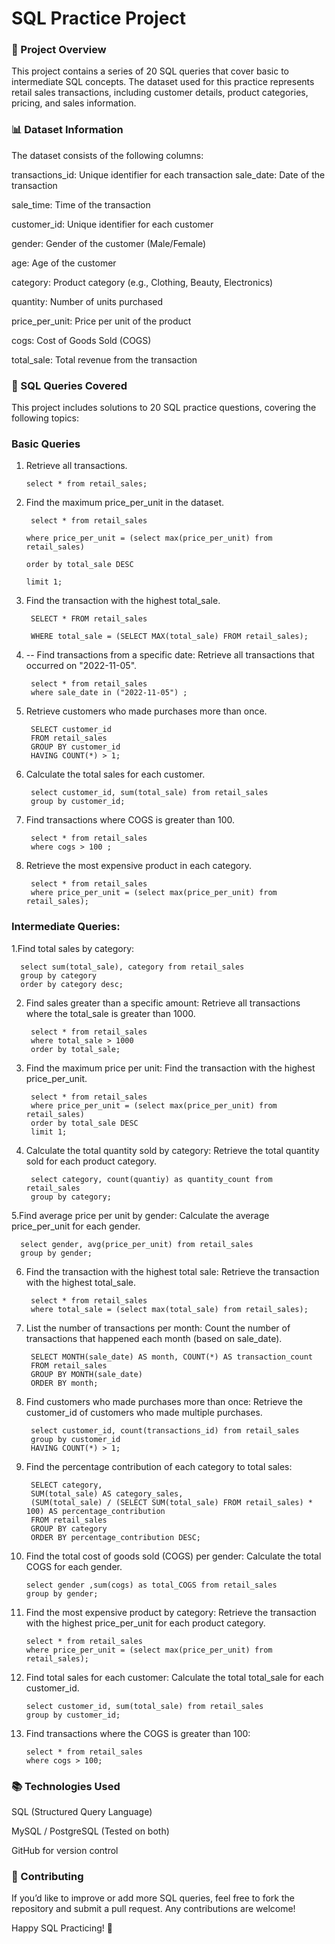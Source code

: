 # SQL Practice Project

### 📌 Project Overview

This project contains a series of 20 SQL queries that cover basic to intermediate SQL concepts. The dataset used for this practice represents retail sales transactions, including customer details, product categories, pricing, and sales information.

### 📊 Dataset Information

The dataset consists of the following columns:

transactions_id: Unique identifier for each transaction
sale_date: Date of the transaction

sale_time: Time of the transaction

customer_id: Unique identifier for each customer

gender: Gender of the customer (Male/Female)

age: Age of the customer

category: Product category (e.g., Clothing, Beauty, Electronics)

quantity: Number of units purchased

price_per_unit: Price per unit of the product

cogs: Cost of Goods Sold (COGS)

total_sale: Total revenue from the transaction

### 📝 SQL Queries Covered

This project includes solutions to 20 SQL practice questions, covering the following topics:

### Basic Queries

1.  Retrieve all transactions.
        
        select * from retail_sales; 
 


2. Find the maximum price_per_unit in the dataset.
    
        select * from retail_sales

       where price_per_unit = (select max(price_per_unit) from retail_sales)

       order by total_sale DESC
    
       limit 1;

3. Find the transaction with the highest total_sale.
     
        SELECT * FROM retail_sales

        WHERE total_sale = (SELECT MAX(total_sale) FROM retail_sales);


4. -- Find transactions from a specific date: Retrieve all transactions that occurred on "2022-11-05".

        select * from retail_sales 
        where sale_date in ("2022-11-05") ;



5. Retrieve customers who made purchases more than once.
       
        SELECT customer_id
        FROM retail_sales
        GROUP BY customer_id
        HAVING COUNT(*) > 1;

6. Calculate the total sales for each customer.
        
        select customer_id, sum(total_sale) from retail_sales 
        group by customer_id;

7. Find transactions where COGS is greater than 100.

        select * from retail_sales 
        where cogs > 100 ; 

8. Retrieve the most expensive product in each category.
       
        select * from retail_sales 
        where price_per_unit = (select max(price_per_unit) from retail_sales);

      
### Intermediate Queries:

1.Find total sales by category:


      select sum(total_sale), category from retail_sales 
      group by category
      order by category desc;

2. Find sales greater than a specific amount: Retrieve all transactions where the total_sale is greater than 1000.

        select * from retail_sales 
        where total_sale > 1000
        order by total_sale;

3. Find the maximum price per unit: Find the transaction with the highest price_per_unit.

        select * from retail_sales
        where price_per_unit = (select max(price_per_unit) from retail_sales)
        order by total_sale DESC
        limit 1;

4. Calculate the total quantity sold by category: Retrieve the total quantity sold for each product category.

        select category, count(quantiy) as quantity_count from retail_sales
        group by category;


5.Find average price per unit by gender: Calculate the average price_per_unit for each gender.

      select gender, avg(price_per_unit) from retail_sales
      group by gender;

6. Find the transaction with the highest total sale: Retrieve the transaction with the highest total_sale.

        select * from retail_sales 
        where total_sale = (select max(total_sale) from retail_sales);


7. List the number of transactions per month: Count the number of transactions that happened each month (based on sale_date).

        SELECT MONTH(sale_date) AS month, COUNT(*) AS transaction_count
        FROM retail_sales
        GROUP BY MONTH(sale_date)
        ORDER BY month;


8. Find customers who made purchases more than once: Retrieve the customer_id of customers who made multiple purchases.

        select customer_id, count(transactions_id) from retail_sales
        group by customer_id
        HAVING COUNT(*) > 1;

9. Find the percentage contribution of each category to total sales:

        SELECT category,
        SUM(total_sale) AS category_sales,
        (SUM(total_sale) / (SELECT SUM(total_sale) FROM retail_sales) * 100) AS percentage_contribution
        FROM retail_sales
        GROUP BY category
        ORDER BY percentage_contribution DESC;

10. Find the total cost of goods sold (COGS) per gender: Calculate the total COGS for each gender.

        select gender ,sum(cogs) as total_COGS from retail_sales
        group by gender;

11. Find the most expensive product by category: Retrieve the transaction with the highest price_per_unit for each product category.

        select * from retail_sales 
        where price_per_unit = (select max(price_per_unit) from retail_sales);


12. Find total sales for each customer: Calculate the total total_sale for each customer_id.

        select customer_id, sum(total_sale) from retail_sales
        group by customer_id;

13. Find transactions where the COGS is greater than 100:

        select * from retail_sales 
        where cogs > 100;


### 📚 Technologies Used

SQL (Structured Query Language)

MySQL / PostgreSQL (Tested on both)

GitHub for version control

### 🤝 Contributing

If you’d like to improve or add more SQL queries, feel free to fork the repository and submit a pull request. Any contributions are welcome!


Happy SQL Practicing! 🎯

